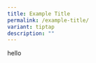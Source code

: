 ```yaml
---
title: Example Title
permalink: /example-title/
variant: tiptap
description: ""
---
```

<p>hello</p>